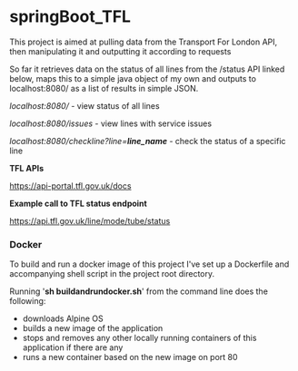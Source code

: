 # springBoot_TFL


This project is aimed at pulling data from the Transport For London API, then manipulating it and outputting it according to requests

So far it retrieves data on the status of all lines from the /status API linked below, maps this to a simple java object of my own and outputs to localhost:8080/ as a list of results in simple JSON. 

_localhost:8080/_ - view status of all lines

_localhost:8080/issues_ - view lines with service issues

_localhost:8080/checkline?line=**line_name**_ - check the status of a specific line

**TFL APIs**

https://api-portal.tfl.gov.uk/docs

**Example call to TFL status endpoint**

https://api.tfl.gov.uk/line/mode/tube/status


### Docker

To build and run a docker image of this project I've set up a Dockerfile and accompanying shell script in the project root directory.

Running '__sh buildandrundocker.sh__' from the command line does the following:
* downloads Alpine OS
* builds a new image of the application
* stops and removes any other locally running containers of this application if there are any
* runs a new container based on the new image on port 80
